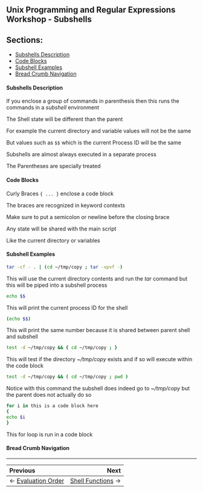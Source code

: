 ## Unix Programming and Regular Expressions Workshop - Subshells

## Sections:

* [Subshells Description](#subshells-description)
* [Code Blocks](#code-blocks)
* [Subshell Examples](#subshell-examples)
* [Bread Crumb Navigation](#bread-crumb-navigation)

#### Subshells Description

If you enclose a group of commands in parenthesis then this runs the commands in a *subshell* environment

The Shell state will be different than the parent

For example the current directory and variable values will not be the same

But values such as `$$` which is the current Process ID will be the same

Subshells are almost always executed in a separate process

The Parentheses are specially treated

#### Code Blocks

Curly Braces `{ ... }` enclose a code block

The braces are recognized in keyword contexts

Make sure to put a semicolon or newline before the closing brace

Any state will be shared with the main script 

Like the current directory or variables

#### Subshell Examples

```bash
tar -cf - . | (cd ~/tmp/copy ; tar -xpvf -)
```

This will use the current directory contents and run the *tar* command but this will be piped into a subshell process

```bash
echo $$
```

This will print the current process ID for the shell

```bash
(echo $$)
```

This will print the same number because it is shared between parent shell and subshell

```bash
test -d ~/tmp/copy && { cd ~/tmp/copy ; }
```

This will test if the directory *~/tmp/copy* exists and if so will execute within the code block

```bash
test -d ~/tmp/copy && ( cd ~/tmp/copy ; pwd )
```

Notice with this command the subshell does indeed go to *~/tmp/copy* but the parent does not actually do so

```bash
for i in this is a code block here
{
echo $i
}
```

This for loop is run in a code block

#### Bread Crumb Navigation
_________________________

Previous | Next
:------- | ---:
← [Evaluation Order](./evaluation-order.md) | [Shell Functions](./shell-functions.md) →
